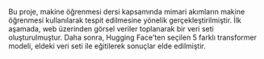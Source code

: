 Bu proje, makine öğrenmesi dersi kapsamında mimari akımların makine öğrenmesi kullanılarak tespit edilmesine yönelik gerçekleştirilmiştir. İlk aşamada, web üzerinden görsel veriler toplanarak bir veri seti oluşturulmuştur. Daha sonra, Hugging Face'ten seçilen 5 farklı transformer modeli, eldeki veri seti ile eğitilerek sonuçlar elde edilmiştir.
